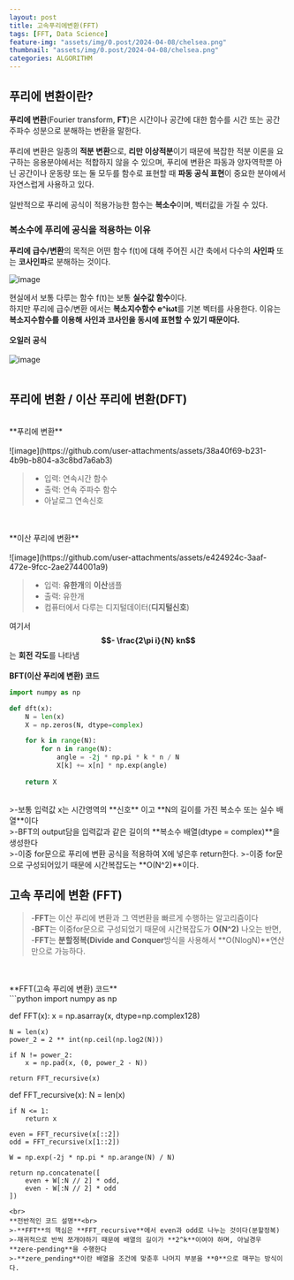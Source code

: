 ```yaml
---
layout: post
title: 고속푸리에변환(FFT)
tags: [FFT, Data Science]
feature-img: "assets/img/0.post/2024-04-08/chelsea.png"
thumbnail: "assets/img/0.post/2024-04-08/chelsea.png"
categories: ALGORITHM
---
```


## 푸리에 변환이란?

**푸리에 변환**(Fourier transform, **FT**)은 시간이나 공간에 대한 함수를 시간 또는 공간 주파수 성분으로 분해하는 변환을 말한다.<br>
<br>
푸리에 변환은 일종의 **적분 변환**으로, **리만 이상적분**이기 때문에 복잡한 적분 이론을 요구하는 응용분야에서는 적합하지 않을 수 있으며, 푸리에 변환은 파동과 양자역학뿐 아닌 공간이나 운동량 또는 둘 모두를 함수로 표현할 때 **파동 공식 표현**이 중요한 분야에서 자연스럽게 사용하고 있다. <br>
<br>
일반적으로 푸리에 공식이 적용가능한 함수는 **복소수**이며, 벡터값을 가질 수 있다.

### **복소수**에 푸리에 공식을 적용하는 이유

**푸리에 급수/변환**의 목적은 어떤 함수 f(t)에 대해 주어진 시간 축에서 다수의 **사인파** 또는 **코사인파**로 분해하는 것이다.

![image](https://github.com/user-attachments/assets/ba9ba893-c23f-4c72-a275-0439d2762118)


현실에서 보통 다루는 함수 f(t)는 보통 **실수값 함수**이다. <br>
하지만 푸리에 급수/변환 에서는 **복소지수함수 e^iωt**를 기본 벡터를 사용한다. 이유는 **복소지수함수를 이용해 사인과 코사인을 동시에 표현할 수 있기 때문이다.**
<br>
<br>
**오일러 공식** <br>
<br>
![image](https://github.com/user-attachments/assets/e6106ebc-8faf-4216-888d-e9c57a188bca)
<br>
<br>
## 푸리에 변환 / 이산 푸리에 변환(DFT)
<br>
**푸리에 변환** <br>
<br>
![image](https://github.com/user-attachments/assets/38a40f69-b231-4b9b-b804-a3c8bd7a6ab3) <br>

> - 입력: 연속시간 함수
> - 출력: 연속 주파수 함수
> - 아날로그 연속신호
<br>
<br>
**이산 푸리에 변환** <br>
<br>
![image](https://github.com/user-attachments/assets/e424924c-3aaf-472e-9fcc-2ae2744001a9)

> - 입력: **유한개**의 **이산**샘플
> - 출력: 유한개
> -  컴퓨터에서 다루는 디지털데이터(**디지털신호**)

여기서 **$$- \frac{2\pi i}{N} kn$$** 는 **회전 각도**를 나타냄
<br>
<br>
**BFT(이산 푸리에 변환) 코드**
<br>
```python
import numpy as np

def dft(x):
    N = len(x)
    X = np.zeros(N, dtype=complex)

    for k in range(N):
        for n in range(N):
            angle = -2j * np.pi * k * n / N
            X[k] += x[n] * np.exp(angle)
    
    return X
```
<br>
>-보통 입력값 x는 시간영역의 **신호** 이고 **N의 길이를 가진 복소수 또는 실수 배열**이다<br>
>-BFT의 output담을 입력값과 같은 길이의 **복소수 배열(dtype = complex)**을 생성한다<br>
>-이중 for문으로 푸리에 변환 공식을 적용하여 X에 넣은후 return한다.
>-이중 for문으로 구성되어있기 때문에 시간복잡도는 **O(N^2)**이다.


## 고속 푸리에 변환 (FFT)<br>
> -**FFT**는 이산 푸리에 변환과 그 역변환을 빠르게 수행하는 알고리즘이다<br>
> -**BFT**는 이중for문으로 구성되었기 때문에 시간복잡도가 **O(N^2)** 나오는 반면,<br>
> -**FFT**는 **분할정복(Divide and Conquer**방식을 사용해서 **O(NlogN)**연산만으로 가능하다.
<br>
<br>
**FFT(고속 푸리에 변환) 코드**
<br>
```python
import numpy as np

def FFT(x):
    x = np.asarray(x, dtype=np.complex128)

    N = len(x)
    power_2 = 2 ** int(np.ceil(np.log2(N)))

    if N != power_2:
        x = np.pad(x, (0, power_2 - N))

    return FFT_recursive(x)

def FFT_recursive(x):
    N = len(x)

    if N <= 1:
        return x
    
    even = FFT_recursive(x[::2])
    odd = FFT_recursive(x[1::2])

    W = np.exp(-2j * np.pi * np.arange(N) / N)
    
    return np.concatenate([
        even + W[:N // 2] * odd,
        even - W[:N // 2] * odd
    ])
```
<br> 
**전반적인 코드 설명**<br>
>-**FFT**의 핵심은 **FFT_recursive**에서 even과 odd로 나누는 것이다(분할정복)
>-재귀적으로 반씩 쪼개야하기 때문에 배열의 길이가 **2^k**이여야 하며, 아닐경우 **zere-pending**을 수행한다
>-**zere_pending**이란 배열을 조건에 맞춘후 나머지 부분을 **0**으로 매꾸는 방식이다.










